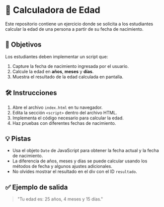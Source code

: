 # 📅 Calculadora de Edad

Este repositorio contiene un ejercicio donde se solicita a los estudiantes calcular la edad de una persona a partir de su fecha de nacimiento.

## 🎯 Objetivos

Los estudiantes deben implementar un script que:

1. Capture la fecha de nacimiento ingresada por el usuario.
2. Calcule la edad en **años**, **meses** y **días**.
3. Muestra el resultado de la edad calculada en pantalla.

## 🛠️ Instrucciones

1. Abre el archivo `index.html` en tu navegador.
2. Edita la sección `<script>` dentro del archivo HTML.
3. Implementa el código necesario para calcular la edad.
4. Haz pruebas con diferentes fechas de nacimiento.

## 💡 Pistas

- Usa el objeto `Date` de JavaScript para obtener la fecha actual y la fecha de nacimiento.
- La diferencia de años, meses y días se puede calcular usando los métodos de fecha y algunos ajustes adicionales.
- No olvides mostrar el resultado en el div con el ID `resultado`.

## ✅ Ejemplo de salida

> "Tu edad es: 25 años, 4 meses y 15 días."